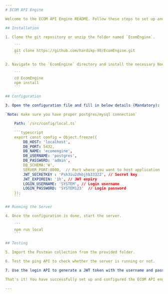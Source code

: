 ```yaml
---
# ECOM API Engine

Welcome to the ECOM API Engine README. Follow these steps to set up and run the ECOM API engine with sequelize db on your local machine.

## Installation

1. Clone the git repository or unzip the folder named `EcomEngine`.

    ```
    git clone https://github.com/hardikp-98/EcomEngine.git
    ```

2. Navigate to the `EcomEngine` directory and install the necessary Node.js modules.

    ```
    cd EcomEngine
    npm install
    ```

## Configuration

3. Open the configuration file and fill in below details (Mandatory):

`Note: make sure you have proper postgres/mysql connection`

    Path: `/src/config/local.ts`

    ```typescript
    export const config = Object.freeze({
        DB_HOST: 'localhost',
        DB_PORT: 5432,
        DB_NAME: 'ecomengine',
        DB_USERNAME: 'postgres',
        DB_PASSWORD: 'admin',
        DB_SCHEMA:'W',
        SERVER_PORT:8000,  // Port where you want to host application 
        JWT_SECRETKEY : 'Psh3iu2dhbjhb33322', // Secret key
        JWT_EXPIREIN: '1h', // JWT expiry 
        LOGIN_USERNAME: 'SYSTEM', // Login username
        LOGIN_PASSWORD: 'SYSTEM123'  // Login password
    });
    ```

## Running the Server

4. Once the configuration is done, start the server.

    ```
    npm run local
    ```

## Testing

5. Import the Postman collection from the provided folder.

6. Test the ping API to check whether the server is running or not.

7. Use the login API to generate a JWT token with the username and password configured in the config file. Use this token in the headers of other core APIs as `Authorization: Bearer <<token>>`.

That's it! You have successfully set up and configured the ECOM API engine on your local machine.

---
```

